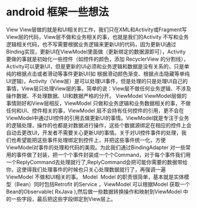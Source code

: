 # android 框架一些想法

View View层做的就是和UI相关的工作，我们只在XML和Activity或Fragment写View层的代码，View层不做和业务相关的事，也就是我们的Activity 不写和业务逻辑相关代码，也不写需要根据业务逻辑来更新UI的代码，因为更新UI通过Binding实现，更新UI在ViewModel里面做（更新绑定的数据源即可），Activity 要做的事就是初始化一些控件（如控件的颜色，添加 RecyclerView 的分割线），Activity可以更新UI，但是更新的UI必须和业务逻辑和数据是没有关系的，只是单纯的根据点击或者滑动等事件更新UI(如 根据滑动颜色渐变、根据点击隐藏等单纯UI逻辑)，Activity（View层）是可以处理UI事件，但是处理的只是处理UI自己的事情，View层只处理View层的事。简单的说：View层不做任何业务逻辑、不涉及操作数据、不处理数据、UI和数据严格的分开。
ViewModel ViewModel层做的事情刚好和View层相反，ViewModel 只做和业务逻辑和业务数据相关的事，不做任何和UI、控件相关的事，ViewModel 层不会持有任何控件的引用，更不会在ViewModel中通过UI控件的引用去做更新UI的事情。ViewModel就是专注于业务的逻辑处理，操作的也都是对数据进行操作，这些个数据源绑定在相应的控件上会自动去更改UI，开发者不需要关心更新UI的事情。关于对UI控件事件的处理，我们也希望能把这些事件处理绑定到控件上，并把这些事件统一化，方便ViewModel对事件的处理和代码的美观。为此我们通过BindingAdapter 对一些常用的事件做了封装，把一个个事件封装成一个个Command，对于每个事件我们用一个ReplyCommand<T>去处理就行了,ReplyCommand<T>会把可能你需要的数据带给你，这使得我们处理事件的时候也只关心处理数据就行了，再强调一遍ViewModel 不做和UI相关的事。
Model  Model 的职责很简单，基本就是实体模型（Bean）同时包括Retrofit 的Service ，ViewModel 可以根据Model 获取一个Bean的Observable<Bean>( RxJava ),然后做一些数据转换操作和映射到ViewModel 中的一些字段，最后把这些字段绑定到View层上。
